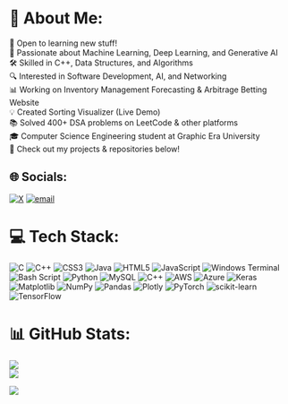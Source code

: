 # 💫 About Me:
🌱 Open to learning new stuff!<br>🚀 Passionate about Machine Learning, Deep Learning, and Generative AI<br>🛠️ Skilled in C++, Data Structures, and Algorithms<br>🔍 Interested in Software Development, AI, and Networking<br>📊 Working on Inventory Management Forecasting & Arbitrage Betting Website<br>💡 Created Sorting Visualizer (Live Demo)<br>📚 Solved 400+ DSA problems on LeetCode & other platforms<br>🎓 Computer Science Engineering student at Graphic Era University<br>🔗 Check out my projects & repositories below!


## 🌐 Socials:
[![X](https://img.shields.io/badge/X-black.svg?logo=X&logoColor=white)](https://x.com/kunal.x) [![email](https://img.shields.io/badge/Email-D14836?logo=gmail&logoColor=white)](mailto:kunall0880@gmail.com) 

# 💻 Tech Stack:
![C](https://img.shields.io/badge/c-%2300599C.svg?style=plastic&logo=c&logoColor=white) ![C++](https://img.shields.io/badge/c++-%2300599C.svg?style=plastic&logo=c%2B%2B&logoColor=white) ![CSS3](https://img.shields.io/badge/css3-%231572B6.svg?style=plastic&logo=css3&logoColor=white) ![Java](https://img.shields.io/badge/java-%23ED8B00.svg?style=plastic&logo=openjdk&logoColor=white) ![HTML5](https://img.shields.io/badge/html5-%23E34F26.svg?style=plastic&logo=html5&logoColor=white) ![JavaScript](https://img.shields.io/badge/javascript-%23323330.svg?style=plastic&logo=javascript&logoColor=%23F7DF1E) ![Windows Terminal](https://img.shields.io/badge/Windows%20Terminal-%234D4D4D.svg?style=plastic&logo=windows-terminal&logoColor=white) ![Bash Script](https://img.shields.io/badge/bash_script-%23121011.svg?style=plastic&logo=gnu-bash&logoColor=white) ![Python](https://img.shields.io/badge/python-3670A0?style=plastic&logo=python&logoColor=ffdd54) ![MySQL](https://img.shields.io/badge/mysql-4479A1.svg?style=plastic&logo=mysql&logoColor=white) ![C++](https://img.shields.io/badge/c++-%2300599C.svg?style=plastic&logo=c%2B%2B&logoColor=white) ![AWS](https://img.shields.io/badge/AWS-%23FF9900.svg?style=plastic&logo=amazon-aws&logoColor=white) ![Azure](https://img.shields.io/badge/azure-%230072C6.svg?style=plastic&logo=microsoftazure&logoColor=white) ![Keras](https://img.shields.io/badge/Keras-%23D00000.svg?style=plastic&logo=Keras&logoColor=white) ![Matplotlib](https://img.shields.io/badge/Matplotlib-%23ffffff.svg?style=plastic&logo=Matplotlib&logoColor=black) ![NumPy](https://img.shields.io/badge/numpy-%23013243.svg?style=plastic&logo=numpy&logoColor=white) ![Pandas](https://img.shields.io/badge/pandas-%23150458.svg?style=plastic&logo=pandas&logoColor=white) ![Plotly](https://img.shields.io/badge/Plotly-%233F4F75.svg?style=plastic&logo=plotly&logoColor=white) ![PyTorch](https://img.shields.io/badge/PyTorch-%23EE4C2C.svg?style=plastic&logo=PyTorch&logoColor=white) ![scikit-learn](https://img.shields.io/badge/scikit--learn-%23F7931E.svg?style=plastic&logo=scikit-learn&logoColor=white) ![TensorFlow](https://img.shields.io/badge/TensorFlow-%23FF6F00.svg?style=plastic&logo=TensorFlow&logoColor=white)
# 📊 GitHub Stats:
![](https://nirzak-streak-stats.vercel.app/?user=kunall0880&theme=dark&hide_border=true)<br/>
![](https://github-readme-stats.vercel.app/api/top-langs/?username=kunall0880&theme=dark&hide_border=true&include_all_commits=false&count_private=false&layout=compact)

[![](https://visitcount.itsvg.in/api?id=kunall0880&icon=0&color=0)](https://visitcount.itsvg.in)

<!-- Proudly created with GPRM ( https://gprm.itsvg.in ) -->

